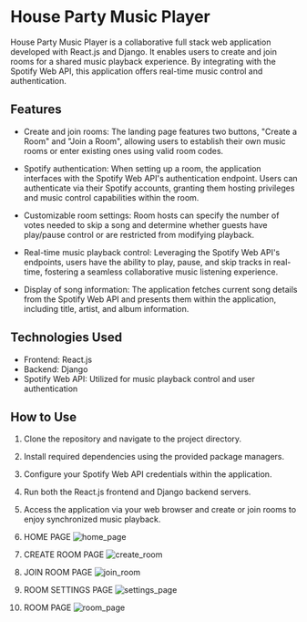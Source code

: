 # House Party Music Player

House Party Music Player is a collaborative full stack web application developed with React.js and Django. It enables users to create and join rooms for a shared music playback experience. By integrating with the Spotify Web API, this application offers real-time music control and authentication.

## Features

- Create and join rooms: The landing page features two buttons, "Create a Room" and "Join a Room", allowing users to establish their own music rooms or enter existing ones using valid room codes.

- Spotify authentication: When setting up a room, the application interfaces with the Spotify Web API's authentication endpoint. Users can authenticate via their Spotify accounts, granting them hosting privileges and music control capabilities within the room.

- Customizable room settings: Room hosts can specify the number of votes needed to skip a song and determine whether guests have play/pause control or are restricted from modifying playback.

- Real-time music playback control: Leveraging the Spotify Web API's endpoints, users have the ability to play, pause, and skip tracks in real-time, fostering a seamless collaborative music listening experience.

- Display of song information: The application fetches current song details from the Spotify Web API and presents them within the application, including title, artist, and album information.

## Technologies Used

- Frontend: React.js
- Backend: Django
- Spotify Web API: Utilized for music playback control and user authentication

## How to Use

1. Clone the repository and navigate to the project directory.
2. Install required dependencies using the provided package managers.
3. Configure your Spotify Web API credentials within the application.
4. Run both the React.js frontend and Django backend servers.
5. Access the application via your web browser and create or join rooms to enjoy synchronized music playback.


1. HOME PAGE
![home_page](https://github.com/gada-sharanya/SpotifyRoom/assets/48100680/a039c372-bd3c-4b1f-9a93-bd55652c7854)

2. CREATE ROOM PAGE
![create_room](https://github.com/gada-sharanya/SpotifyRoom/assets/48100680/72f642c7-ad82-4d77-8dee-8f35495002ff)

3. JOIN ROOM PAGE
![join_room](https://github.com/gada-sharanya/SpotifyRoom/assets/48100680/dcac4050-67b9-47cf-88c7-49e9e52b5a5c)

4. ROOM SETTINGS PAGE
![settings_page](https://github.com/gada-sharanya/SpotifyRoom/assets/48100680/607c8be5-51dd-465d-be25-3f332b82da36)

5. ROOM PAGE
![room_page](https://github.com/gada-sharanya/SpotifyRoom/assets/48100680/18e379cb-9275-4d0d-81e4-27f2abac82fd)

